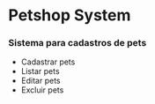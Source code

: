 # Petshop System

### Sistema para cadastros de pets

- Cadastrar pets
- Listar pets
- Editar pets
- Excluir pets
